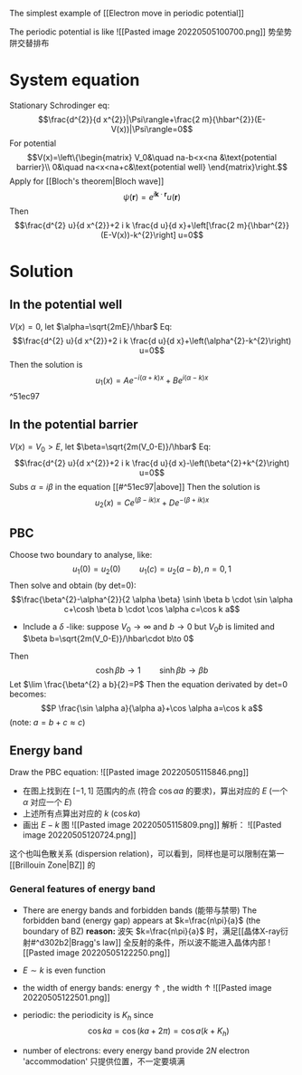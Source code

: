 The simplest example of [[Electron move in periodic potential]]

The periodic potential is like
![[Pasted image 20220505100700.png]]
势垒势阱交替排布
# System equation
Stationary Schrodinger eq:
$$\frac{d^{2}}{d x^{2}}|\Psi\rangle+\frac{2 m}{\hbar^{2}}(E-V(x))|\Psi\rangle=0$$
For potential 
$$V(x)=\left\{\begin{matrix}
V_0&\quad na-b<x<na &\text{potential barrier}\\
0&\quad na<x<na+c&\text{potential well}
\end{matrix}\right.$$
Apply for [[Bloch's theorem|Bloch wave]]
$$\psi(\boldsymbol r)=e^{i\boldsymbol k\cdot \boldsymbol r}u(\boldsymbol r)$$
Then $$\frac{d^{2} u}{d x^{2}}+2 i k \frac{d u}{d x}+\left[\frac{2 m}{\hbar^{2}}(E-V(x))-k^{2}\right] u=0$$

# Solution
## In the potential well 
$V(x)=0$, let $\alpha=\sqrt{2mE}/\hbar$ 
Eq:
$$\frac{d^{2} u}{d x^{2}}+2 i k \frac{d u}{d x}+\left(\alpha^{2}-k^{2}\right) u=0$$
Then the solution is 
$$u_1(x)=A e^{-i(\alpha+k) x}+B e^{i(\alpha-k) x}$$ ^51ec97

## In the potential barrier
$V(x)=V_0>E$, let $\beta=\sqrt{2m(V_0-E)}/\hbar$ 
Eq:
$$\frac{d^{2} u}{d x^{2}}+2 i k \frac{d u}{d x}-\left(\beta^{2}+k^{2}\right) u=0$$
Subs $\alpha=i\beta$ in the equation [[#^51ec97|above]]
Then the solution is 
$$u_2(x)=C e^{(\beta-i k) x}+D e^{-(\beta+i k) x}$$


## PBC
Choose two boundary to analyse, like:
$$u_1(0)=u_2(0) \quad\quad u_1(c)=u_2(a-b), n=0,1$$
Then solve and obtain (by det=0):
$$\frac{\beta^{2}-\alpha^{2}}{2 \alpha \beta} \sinh \beta b \cdot \sin \alpha c+\cosh \beta b \cdot \cos \alpha c=\cos k a$$

- Include a $\delta$ -like: suppose $V_0\to \infty$ and $b\to 0$ but $V_0 b$ is limited and $\beta b=\sqrt{2m(V_0-E)}/\hbar\cdot b\to 0$ 



Then $$\cosh \beta b\to 1\quad\quad \sinh\beta b\to \beta b$$
Let $\lim \frac{\beta^{2} a b}{2}=P$ 
Then the equation derivated by det=0 becomes:
$$P \frac{\sin \alpha a}{\alpha a}+\cos \alpha a=\cos k a$$
(note: $a=b+c\approx c$) 

## Energy band 
Draw the PBC equation:
![[Pasted image 20220505115846.png]]
- 在图上找到在 $[-1,1]$ 范围内的点 (符合 $\cos \alpha a$ 的要求)，算出对应的 $E$ (一个 $\alpha$ 对应一个 $E$)
- 上述所有点算出对应的 $k$ ($\cos k a$)
- 画出 $E-k$ 图
![[Pasted image 20220505115809.png]]
解析：
![[Pasted image 20220505120724.png]]

这个也叫色散关系 (dispersion relation)，可以看到，同样也是可以限制在第一 [[Brillouin Zone|BZ]] 的
### General features of energy band
- There are energy bands and forbidden bands (能带与禁带)
The forbidden band (energy gap) appears at $k=\frac{n\pi}{a}$ (the boundary of BZ) 
**reason:** 波矢 $k=\frac{n\pi}{a}$ 时，满足[[晶体X-ray衍射#^d302b2|Bragg's law]] 全反射的条件，所以波不能进入晶体内部
![[Pasted image 20220505122250.png]]
- $E\sim k$ is even function
- the width of energy bands: energy $\uparrow$ , the width $\uparrow$
![[Pasted image 20220505122501.png]]
- periodic: the periodicity is $K_h$
since $$\cos ka=\cos(ka+2\pi)=\cos a(k+K_h)$$

- number of electrons: every energy band provide $2N$ electron 'accommodation'
只提供位置，不一定要填满

